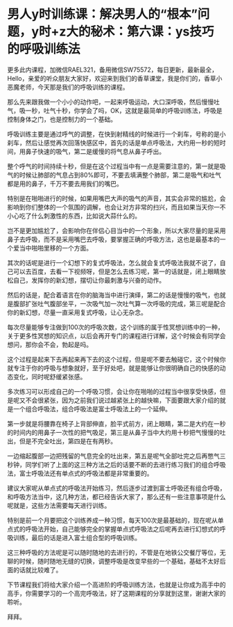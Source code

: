 # 男人y时训练课：解决男人的“根本”问题，y时+z大的秘术：第六课：ys技巧的呼吸训练法

更多此内课程，加微信RAEL321，备用微信SW75572，每日更新，最新最全，Hello，亲爱的听众朋友大家好，欢迎来到我们的香草课堂，我是你们的，香草小恶魔老师，今天那是我们的呼吸训练的课程。

那么先来跟我做一个小小的动作吧，一起来呼吸运动，大口深呼吸，然后慢慢吐气，吸一秒，吐气十秒，你学会了吗，OK，这就是最简单的呼吸训练法，呼吸是控制身体之门，也是控制力的一个基础。

呼吸训练主要是通过呼气的调整，在快到射精线的时候进行一个刹车，号称的是小刹车，然后让感觉再次回落快感区中，首先的话是单点呼吸法，大约用一秒的短时间，用鼻子快速的吸气，第二是缓慢的将气息从鼻子呼出。

整个呼气的时间持续十秒，但是在这个过程当中有一点是需要注意的，第一就是吸气的时候让肺部的气息占到80%即可，不要去填满整个肺部，第二是吸气和吐气都是用的鼻子，千万不要去用我们的嘴巴。

特别是在啪啪进行的时候，如果用嘴巴大声的吸气的声音，其实会非常的尴尬，会影响到你们整体的一个氛围的调解，也会让对方非常的扫兴，而且如果当天你一不小心吃了什么刺激性的东西，比如说大蒜什么的。

岂不是更加尴尬了，会影响你在伴侣心目当中的一个形象，所以大家尽量的是采用鼻子去呼吸，而不是采用嘴巴去呼吸，要掌握正确的呼吸方法，这也是最基本的一个爱当中啪啪里移的一个方面。

其次的话呢是进行一个幻想下的复式呼吸法，怎么就会复式呼吸法我就不说了，自己可以去百度，去看一下视频呀，但是怎么去练习呢，第一的话就是，闭上眼睛放松自己，发挥你的新幻想，摆切让你最刺激与兴奋的动作。

然后的话是，配合着语言在你的脑海当中进行演绎，第二的话是慢慢的吸气，也就是腹部扩张吐气腹部坐平，一次吸气加一次吐气算一次呼吸的完成，第三呢是配合你的新幻想，尽量一直采用复式呼吸，让心无杂念。

每次尽量能够专注做到100次的呼吸次数，这个训练的属于性冥想训练中的一种，关于更多性冥想的知识点，以后会再开专门的课程进行详解，这个时候会有同学会想问，那你会不会，勃起是吗。

这个过程是起来下去再起来再下去的这个过程，但是呢不要去触碰它，这个时候你就专注于你的呼吸与想象就好，至于好处吧，就是能够让你很明确自己的快感的动态变化，同时呢舒缓紧张感。

多次练习可以形成自己的一个呼吸习惯，会让你在啪啪的过程当中很享受快感，但是呢又不会很紧张，因为之前我们说过越紧张上的越快嘛，下面要跟大家介绍的就是一个组合呼吸法，组合呼吸法是富士呼吸法上的一个延伸。

第一步就是将腰靠在椅子上背部伸直，脸平式前方，闭上眼睛，第二是大约在一秒的时间内的用鼻子一次性的把气吸足，第三是从鼻子当中大约用十秒把气慢慢的吐出，但是不完全吐出，第四是在有两秒。

一边缩起腹部一边把残留的气息完全的吐出来，第五是呢气全部吐完之后再憋气三秒钟，同学们听了上面的这三种方法之后的话要不断的去进行练习我们的组合呼吸法，富士呼吸法还有单点式的呼吸法都是非常重要的。

建议大家呢从单点式的呼吸法开始练习，然后逐步过渡到富士呼吸还有组合呼吸，和呼吸方法当中，这几种方法，都已经告诉大家了，那么还有一些注意事项是什么呢就是，这些方法需要每天进行训练。

特别是前一个月要把这个训练养成一种习惯，每天100次是最基础的，现在呢从单点式的呼吸法开始，自己能够完全的掌握单点式呼吸法之后呢再去进行幻想式的呼吸训练，最后的话是进入富士组合型的呼吸训练。

这三种呼吸的方法呢是可以随时随地的去进行的，不管是在地铁公交餐厅等位，无聊的时候，随时随地无缝的切换，调整呼吸是改变早些的一个基础，基础不太好后面的话就比较难了。

下节课程我们将给大家介绍一个高进阶的呼吸训练方法，也就是让你成为高手中的高手，你需要学习的一个高完呼吸法，好了这期课程的分享就到这里，谢谢大家的聆听。

拜拜。
